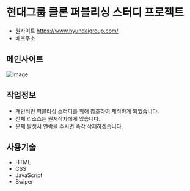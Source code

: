 # 현대그룹 클론 퍼블리싱 스터디 프로젝트

- 원사이트 https://www.hyundaigroup.com/
- 배포주소

## 메인사이트

![Image](/assets/시안.png)

## 작업정보

- 개인적인 퍼블리싱 스터디를 위해 참조하여 제작하게 되었습니다.
- 전체 리소스는 원저작자에게 있습니다.
- 문제 발생시 연락을 주시면 즉각 삭제하겠습니다.

## 사용기술

- HTML
- CSS
- JavaScript
- Swiper
